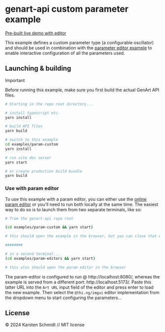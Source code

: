# genart-api custom parameter example

[Pre-built live demo with editor](https://demo.thi.ng/genart-api/param-editors/?url=https://demo.thi.ng/genart-api/param-custom/)

This example defines a custom parameter type (a configurable oscillator) and
should be used in combination with the [parameter editor
example](https://github.com/thi-ng/genart-api/tree/main/examples/param-editors)
to enable interactive configuration of all the parameters used.

## Launching & building

> [!IMPORTANT]
> Before running this example, make sure you first build the actual GenArt API
> files.

```bash
# Starting in the repo root directory...

# install typescript etc.
yarn install

# build API files
yarn build

# switch to this example
cd examples/param-custom
yarn install

# run vite dev server
yarn start

# or create production build bundle
yarn build
```

### Use with param editor

To use this example with a param editor, you can either use the [online param
editor](https://demo.thi.ng/genart-api/param-editors/)
or you'll need to run both locally at the same time. The easiest way to do so is
to launch them from two separate terminals, like so:

```bash
# from the genart-api repo root

(cd examples/param-custom && yarn start)

# this should open the example in the browser, but you can close that window again...

########

# in a second terminal...
(cd examples/param-editors && yarn start)

# this also should open the param editor in the browser
```

The param-editor is configured to run @ http://localhost:8080/, whereas the
example is served from a different port: http://localhost:5173/. Paste this
latter URL into the `Art URL` input field of the editor and press enter to load
the new example. Then select the `@thi.ng/imgui` editor implementation from the
dropdown menu to start configuring the parameters...

## License

&copy; 2024 Karsten Schmidt // MIT license
